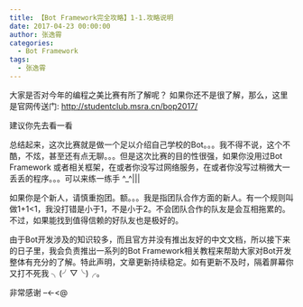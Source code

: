 ```yaml
---
title: 【Bot Framework完全攻略】1-1.攻略说明
date: 2017-04-23 00:00:00
author: 张逸霄
categories:
  - Bot Framework
tags:
  - 张逸霄
---
```


大家是否对今年的编程之美比赛有所了解呢？ 如果你还不是很了解，那么，这里是官网传送门: http://studentclub.msra.cn/bop2017/

建议你先去看一看

总结起来，这次比赛就是做一个足以介绍自己学校的Bot。。。我不得不说，这个不酷，不炫，甚至还有点无聊。。。但是这次比赛的目的性很强，如果你没用过Bot Framework 或者相关框架，在或者你没写过网络服务，在或者你没写过稍微大一丢丢的程序。。。可以来练一练手 ^_^|||

如果你是个新人，请慎重抱团。额。。。我是指团队合作方面的新人。有一个规则叫做1+1<1，我没打错是小于1，不是小于2。不会团队合作的队友是会互相拖累的。不过，如果能找到值得信赖的好队友也是极好的。

由于Bot开发涉及的知识较多，而且官方并没有推出友好的中文文档，所以接下来的日子里，我会负责推出一系列的Bot Framework相关教程来帮助大家对Bot开发整体有充分的了解。特此声明，文章更新持续稳定。如有更新不及时，隔着屏幕你又打不死我 ╮(╯▽╰)╭。

非常感谢 –<-<@